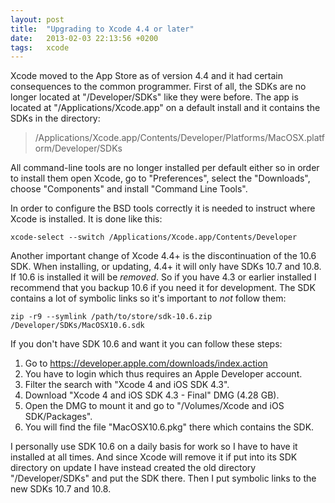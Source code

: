 ```yaml
---
layout: post
title:  "Upgrading to Xcode 4.4 or later"
date:   2013-02-03 22:13:56 +0200
tags:   xcode
---
```


Xcode moved to the App Store as of version 4.4 and it had certain consequences to the common programmer. First of all, the SDKs are no longer located at "/Developer/SDKs" like they were before. The app is located at "/Applications/Xcode.app" on a default install and it contains the SDKs in the directory:

<p><blockquote>/Applications/Xcode.app/Contents/Developer/Platforms/MacOSX.platform/Developer/SDKs</blockquote></p>

All command-line tools are no longer installed per default either so in order to install them open Xcode, go to "Preferences", select the "Downloads", choose "Components" and install "Command Line Tools".

In order to configure the BSD tools correctly it is needed to instruct where Xcode is installed. It is done like this:

```shell
xcode-select --switch /Applications/Xcode.app/Contents/Developer
```

Another important change of Xcode 4.4+ is the discontinuation of the 10.6 SDK. When installing, or updating, 4.4+ it will only have SDKs 10.7 and 10.8. If 10.6 is installed it will be <em>removed</em>. So if you have 4.3 or earlier installed I recommend that you backup 10.6 if you need it for development. The SDK contains a lot of symbolic links so it's important to <i>not</i> follow them:

```shell
zip -r9 --symlink /path/to/store/sdk-10.6.zip /Developer/SDKs/MacOSX10.6.sdk
```

If you don't have SDK 10.6 and want it you can follow these steps:
<ol>
	<li>Go to <a href="https://developer.apple.com/downloads/index.action" title="https://developer.apple.com/downloads/index.action" target="_blank">https://developer.apple.com/downloads/index.action</a></li>
	<li>You have to login which thus requires an Apple Developer account.</li>
	<li>Filter the search with "Xcode 4 and iOS SDK 4.3".</li>
	<li>Download "Xcode 4 and iOS SDK 4.3 - Final" DMG (4.28 GB).</li>
	<li>Open the DMG to mount it and go to "/Volumes/Xcode and iOS SDK/Packages".</li>
	<li>You will find the file "MacOSX10.6.pkg" there which contains the SDK.</li>
</ol>

I personally use SDK 10.6 on a daily basis for work so I have to have it installed at all times. And since Xcode will remove it if put into its SDK directory on update I have instead created the old directory "/Developer/SDKs" and put the SDK there. Then I put symbolic links to the new SDKs 10.7 and 10.8.
